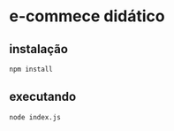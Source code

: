 # e-commece didático

## instalação

```bash
npm install
```

## executando

```bash
node index.js
```
